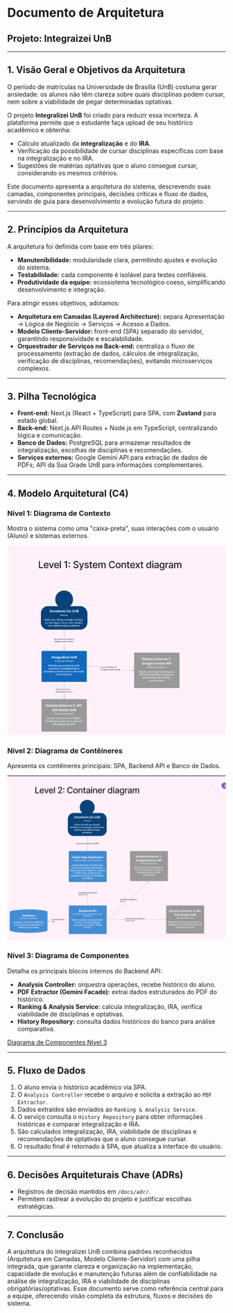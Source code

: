 # Documento de Arquitetura 

## Projeto: Integraizei UnB
---

## 1. Visão Geral e Objetivos da Arquitetura

O período de matrículas na Universidade de Brasília (UnB) costuma gerar ansiedade: os alunos não têm clareza sobre quais disciplinas podem cursar, nem sobre a viabilidade de pegar determinadas optativas.  

O projeto **Integralizei UnB** foi criado para reduzir essa incerteza. A plataforma permite que o estudante faça upload de seu histórico acadêmico e obtenha:

* Cálculo atualizado da **integralização** e do **IRA**.  
* Verificação da possibilidade de cursar disciplinas específicas com base na integralização e no IRA.  
* Sugestões de matérias optativas que o aluno consegue cursar, considerando os mesmos critérios.  

Este documento apresenta a arquitetura do sistema, descrevendo suas camadas, componentes principais, decisões críticas e fluxo de dados, servindo de guia para desenvolvimento e evolução futura do projeto.

---

## 2. Princípios da Arquitetura

A arquitetura foi definida com base em três pilares:

* **Manutenibilidade:** modularidade clara, permitindo ajustes e evolução do sistema.  
* **Testabilidade:** cada componente é isolável para testes confiáveis.  
* **Produtividade da equipe:** ecossistema tecnológico coeso, simplificando desenvolvimento e integração.  

Para atingir esses objetivos, adotamos:

* **Arquitetura em Camadas (Layered Architecture):** separa Apresentação → Lógica de Negócio → Serviços → Acesso a Dados.  
* **Modelo Cliente-Servidor:** front-end (SPA) separado do servidor, garantindo responsividade e escalabilidade.  
* **Orquestrador de Serviços no Back-end:** centraliza o fluxo de processamento (extração de dados, cálculos de integralização, verificação de disciplinas, recomendações), evitando microserviços complexos.

---

## 3. Pilha Tecnológica

* **Front-end:** Next.js (React + TypeScript) para SPA, com **Zustand** para estado global.  
* **Back-end:** Next.js API Routes + Node.js em TypeScript, centralizando lógica e comunicação.  
* **Banco de Dados:** PostgreSQL para armazenar resultados de integralização, escolhas de disciplinas e recomendações.  
* **Serviços externos:** Google Gemini API para extração de dados de PDFs; API da Sua Grade UnB para informações complementares.  

---

## 4. Modelo Arquitetural (C4)

### Nível 1: Diagrama de Contexto
Mostra o sistema como uma "caixa-preta", suas interações com o usuário (Aluno) e sistemas externos.

![Diagrama de Contexto Nível 1](https://github.com/unb-mds/2025-2-Integralizei_UnB/blob/292800e9dd7cd3b7097944546f4675c81f4699f7/doc/Fotos/Diagramas/Diagrama1.png)

### Nível 2: Diagrama de Contêineres
Apresenta os contêineres principais: SPA, Backend API e Banco de Dados.

![Diagrama de Contêineres Nível 2](https://github.com/unb-mds/2025-2-Integralizei_UnB/blob/f5715b4554a1efa46dd4e303a4812e12551f3f98/doc/Fotos/Diagramas/Diagrama2.png)

### Nível 3: Diagrama de Componentes
Detalha os principais blocos internos do Backend API:

* **Analysis Controller:** orquestra operações, recebe histórico do aluno.  
* **PDF Extractor (Gemini Facade):** extrai dados estruturados do PDF do histórico.  
* **Ranking & Analysis Service:** calcula integralização, IRA, verifica viabilidade de disciplinas e optativas.  
* **History Repository:** consulta dados históricos do banco para análise comparativa.  

[Diagrama de Componentes Nível 3](https://github.com/unb-mds/2025-2-Integralizei_UnB/blob/cca0a92cb81c3b074f2774e294b4547920b222cb/doc/Fotos/Diagramas/Diagrama3.png)

---

## 5. Fluxo de Dados

1. O aluno envia o histórico acadêmico via SPA.  
2. O `Analysis Controller` recebe o arquivo e solicita a extração ao `PDF Extractor`.  
3. Dados extraídos são enviados ao `Ranking & Analysis Service`.  
4. O serviço consulta o `History Repository` para obter informações históricas e comparar integralização e IRA.  
5. São calculados integralização, IRA, viabilidade de disciplinas e recomendações de optativas que o aluno consegue cursar.  
6. O resultado final é retornado à SPA, que atualiza a interface do usuário.  

---

## 6. Decisões Arquiteturais Chave (ADRs)

* Registros de decisão mantidos em `/docs/adr/`.   
* Permitem rastrear a evolução do projeto e justificar escolhas estratégicas.  

---

## 7. Conclusão

A arquitetura do Integralizei UnB combina padrões reconhecidos (Arquitetura em Camadas, Modelo Cliente-Servidor) com uma pilha integrada, que garante clareza e organização na implementação,
capacidade de evolução e manutenção futuras além de confiabilidade na análise de integralização, IRA e viabilidade de disciplinas obrigatórias/optativas. Esse documento serve como referência central para a equipe, oferecendo visão completa da estrutura, fluxos e decisões do sistema.
